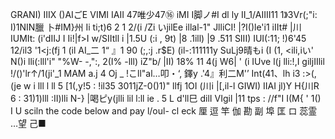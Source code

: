 GRANI) IIIX ()AIごE VIMI IAII 47唯少47⑯ iMI I脚ノ#I dl ly II_1/AIIII11 1》3Vr(;"i: I)1NIN臘 卜#IM}州 Ii ti;t)6 2 1 2/(i /Zi いjilEe illal-1" JlliCI! |?I()le'i1 iIIt# |川IUMIt: (i'dIIJ I Ii!|f>I w/SIItll i |1.5U (:i , 9t) |8 .1ill) |9 .511 SIII) IUI(:11; !)6'45 12/il3 '1<j:(fj 1 (il AI_二 1“ 』1 90 (;,:j .r$E) (il-:111111y SuLj9晴もi (I (1, <ili,iい' N()i lli(:lll'i" "%W- -,":, 2(I% -lll) iZ"b/ |II) 18% 11 4(j W6| ' (i IUve l(j lli:!,I giljIIlil !/()'lr↑/1(ji'_1 MAM a.j 4 Oj _ !こll"al…叩・‘, 鐸y .'4』利二M'’ Int(41、lh i3 :>(,(je w i lll l ll 5 [1(,y!5 : !il35 3011jZ-0()1)" llfj 1OI (川i |[,il-l GIWI) IIAI jl)Y H{川R 6 : 31)1)lll :II)lli N-} |喝ピy(jlli lil l:ll ie . 5 L d'll巳 dilI VIgil |11 tps : //f"I I(M{ ' 1() I U sciln the code below and pay l/oul- cl eck 厘 逗 竿 伽 勘 副 埠 匡 ロ 蕊霊 …望 己■